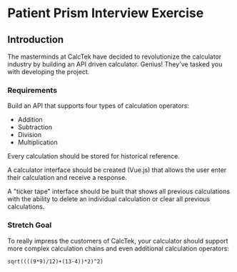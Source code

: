 # Patient Prism Interview Exercise

## Introduction

The masterminds at CalcTek have decided to revolutionize the calculator industry by building an API driven calculator. Genius! They've tasked you with developing the project.

### Requirements

Build an API that supports four types of calculation operators:

-   Addition
-   Subtraction
-   Division
-   Multiplication

Every calculation should be stored for historical reference.

A calculator interface should be created (Vue.js) that allows the user enter their calculation and receive a response.

A "ticker tape" interface should be built that shows all previous calculations with the ability to delete an individual calculation or clear all previous calculations.

### Stretch Goal

To really impress the customers of CalcTek, your calculator should support more complex calculation chains and even additional calculation operators:

`sqrt((((9*9)/12)+(13-4))*2)^2)`
